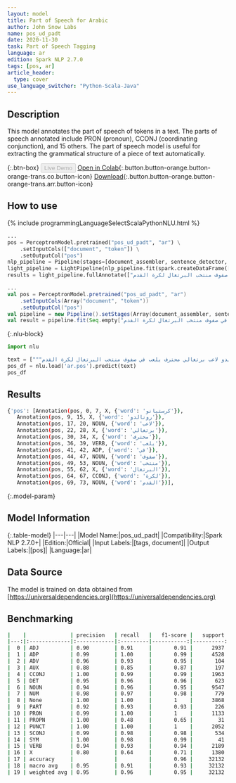 ```yaml
---
layout: model
title: Part of Speech for Arabic
author: John Snow Labs
name: pos_ud_padt
date: 2020-11-30
task: Part of Speech Tagging
language: ar
edition: Spark NLP 2.7.0
tags: [pos, ar]
article_header:
  type: cover
use_language_switcher: "Python-Scala-Java"
---
```


## Description

This model annotates the part of speech of tokens in a text. The parts of speech annotated include PRON (pronoun), CCONJ (coordinating conjunction), and 15 others. The part of speech model is useful for extracting the grammatical structure of a piece of text automatically.

{:.btn-box}
<button class="button button-orange" disabled>Live Demo</button>
[Open in Colab](https://colab.research.google.com/github/JohnSnowLabs/spark-nlp-workshop/blob/master/tutorials/Certification_Trainings/Public/6.Playground_DataFrames.ipynb){:.button.button-orange.button-orange-trans.co.button-icon}
[Download](https://s3.amazonaws.com/auxdata.johnsnowlabs.com/public/models/pos_ud_padt_ar_2.7.0_2.4_1606721957579.zip){:.button.button-orange.button-orange-trans.arr.button-icon}

## How to use

<div class="tabs-box" markdown="1">
{% include programmingLanguageSelectScalaPythonNLU.html %}

```python
...
pos = PerceptronModel.pretrained("pos_ud_padt", "ar") \
    .setInputCols(["document", "token"]) \
    .setOutputCol("pos")
nlp_pipeline = Pipeline(stages=[document_assembler, sentence_detector, tokenizer, pos])
light_pipeline = LightPipeline(nlp_pipeline.fit(spark.createDataFrame([['']]).toDF("text")))
results = light_pipeline.fullAnnotate(["كرستيانو رونالدو لاعب برتغالي محترف يلعب في صفوف منتخب البرتغال لكرة القدم"])
```
```scala
...
val pos = PerceptronModel.pretrained("pos_ud_padt", "ar")
    .setInputCols(Array("document", "token"))
    .setOutputCol("pos")
val pipeline = new Pipeline().setStages(Array(document_assembler, sentence_detector, tokenizer, pos))
val result = pipeline.fit(Seq.empty["كرستيانو رونالدو لاعب برتغالي محترف يلعب في صفوف منتخب البرتغال لكرة القدم"].toDS.toDF("text")).transform(data)
```

{:.nlu-block}
```python
import nlu

text = ["""كرستيانو رونالدو لاعب برتغالي محترف يلعب في صفوف منتخب البرتغال لكرة القدم"""]
pos_df = nlu.load('ar.pos').predict(text)
pos_df
```

</div>

## Results

```bash
{'pos': [Annotation(pos, 0, 7, X, {'word': 'كرستيانو'}),
   Annotation(pos, 9, 15, X, {'word': 'رونالدو'}),
   Annotation(pos, 17, 20, NOUN, {'word': 'لاعب'}),
   Annotation(pos, 22, 28, X, {'word': 'برتغالي'}),
   Annotation(pos, 30, 34, X, {'word': 'محترف'}),
   Annotation(pos, 36, 39, VERB, {'word': 'يلعب'}),
   Annotation(pos, 41, 42, ADP, {'word': 'في'}),
   Annotation(pos, 44, 47, NOUN, {'word': 'صفوف'}),
   Annotation(pos, 49, 53, NOUN, {'word': 'منتخب'}),
   Annotation(pos, 55, 62, X, {'word': 'البرتغال'}),
   Annotation(pos, 64, 67, CCONJ, {'word': 'لكرة'}),
   Annotation(pos, 69, 73, NOUN, {'word': 'القدم'})],
```

{:.model-param}
## Model Information

{:.table-model}
|---|---|
|Model Name:|pos_ud_padt|
|Compatibility:|Spark NLP 2.7.0+|
|Edition:|Official|
|Input Labels:|[tags, document]|
|Output Labels:|[pos]|
|Language:|ar|

## Data Source

The model is trained on data obtained from [https://universaldependencies.org](https://universaldependencies.org)

## Benchmarking

```bash
|    |              | precision   | recall   |   f1-score |   support |
|---:|:-------------|:------------|:---------|-----------:|----------:|
|  0 | ADJ          | 0.90        | 0.91     |       0.91 |      2937 |
|  1 | ADP          | 0.99        | 1.00     |       0.99 |      4528 |
|  2 | ADV          | 0.96        | 0.93     |       0.95 |       104 |
|  3 | AUX          | 0.88        | 0.85     |       0.87 |       197 |
|  4 | CCONJ        | 1.00        | 0.99     |       0.99 |      1963 |
|  5 | DET          | 0.95        | 0.96     |       0.96 |       623 |
|  6 | NOUN         | 0.94        | 0.96     |       0.95 |      9547 |
|  7 | NUM          | 0.98        | 0.97     |       0.98 |       779 |
|  8 | None         | 1.00        | 1.00     |       1    |      3868 |
|  9 | PART         | 0.92        | 0.93     |       0.93 |       226 |
| 10 | PRON         | 0.99        | 1.00     |       1    |      1133 |
| 11 | PROPN        | 1.00        | 0.48     |       0.65 |        31 |
| 12 | PUNCT        | 1.00        | 1.00     |       1    |      2052 |
| 13 | SCONJ        | 0.99        | 0.98     |       0.98 |       534 |
| 14 | SYM          | 1.00        | 0.98     |       0.99 |        41 |
| 15 | VERB         | 0.94        | 0.93     |       0.94 |      2189 |
| 16 | X            | 0.80        | 0.64     |       0.71 |      1380 |
| 17 | accuracy     |             |          |       0.96 |     32132 |
| 18 | macro avg    | 0.95        | 0.91     |       0.93 |     32132 |
| 19 | weighted avg | 0.95        | 0.96     |       0.95 |     32132 |
```
